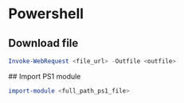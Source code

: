 # Powershell

## Download file

```powershell
Invoke-WebRequest <file_url> -Outfile <outfile>
```

## Import PS1 module

```powershell
import-module <full_path_ps1_file>
```



